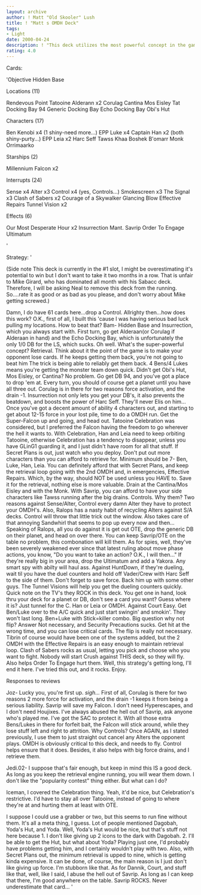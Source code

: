 ```yaml
---
layout: archive
author: ! Matt "Old Skooler" Lush
title: ! "Matt s OMDH Deck"
tags:
- Light
date: 2000-04-24
description: ! "This deck utilizes the most powerful concept in the game. This deck also has no problem whatsoever getting the locations it needs. Interested?"
rating: 4.0
---
```

Cards: 

'Objective Hidden Base

Locations (11)

Rendevous Point
Tatooine
Alderann x2
Corulag
Cantina
Mos Eisley
Tat Docking Bay 94
Generic Docking Bay
Echo Docking Bay
Obi's Hut

Characters (17)

Ben Kenobi x4 (1 shiny-need more...)
EPP Luke x4
Captain Han x2 (both shiny-purty...)
EPP Leia x2
Harc Seff
Tawss Khaa
Boshek
B'omarr Monk
Orrimaarko

Starships (2)

Millennium Falcon x2

Interrupts (24)

Sense x4
Alter x3
Control x4 (yes, Controls...)
Smokescreen x3
The Signal x3
Clash of Sabers x2
Courage of a Skywalker
Glancing Blow
Effective Repairs
Tunnel Vision x2

Effects (6)

Our Most Desperate Hour x2
Insurrection
Mant. Savrip
Order To Engage
Ultimatum



'

Strategy: '

(Side note This deck is currently in the #1 slot, I might be overestimating it's potential to win but I don't want to take it two months in a row. That is unfair to Mike Girard, who has dominated all month with his Sabacc deck. Therefore, I will be asking Neal to remove this deck from the running. So....rate it as good or as bad as you please, and don't worry about Mike getting screwed.)


 Damn, I do have 61 cards here...drop a Control. Allrighty then...how does this work? O.K., first of all, I built this 'cause I was having serious bad luck pulling my locations. How to beat that? Bam- Hidden Base and Insurrection, which you always start with. First turn, go get Alderaan(or Corulag if Alderaan in hand) and the Echo Docking Bay, which is unfortunately the only 1/0 DB for the LS, which sucks. Oh well.
What's the super-powerful concept? Retrieval. Think about it the point of the game is to make your opponent lose cards. If he keeps getting them back, you're not going to beat him The trick is being able to reliably get them back.
4 Bens/4 Lukes means you're getting the monster team down quick. Didn't get Obi's Hut, Mos Eisley, or Cantina? No problem. Go get DB 94, and you've got a place to drop 'em at. Every turn, you should of course get a planet until you have all three out. Corulag is in there for two reasons force activation, and the drain -1. Insurrection not only lets you get your DB's, it also prevents the beatdown, and boosts the power of Harc Seff. They'll never Elis on him...
Once you've got a decent amount of ability 4 characters out, and starting to get about 12-15 force in your lost pile, time to do a OMDH run. Get the Super-Falcon up and going, and head out. Tatooine Celebration was considered, but I preferred the Falcon having the freedom to go wherever the hell it wants to. With Celebration, Han and Leia need to keep orbiting Tatooine, otherwise Celebration has a tendency to disappear, unless you have GLinG1 guarding it, and I just didn't have room for all that stuff.
If Secret Plans is out, just watch who you deploy. Don't put out more characters than you can afford to retrieve for. Minimum should be 7- Ben, Luke, Han, Leia. You can definitely afford that with Secret Plans, and keep the retrieval loop going with the 2nd OMDH and, in emergencies, Effective Repairs. Which, by the way, should NOT be used unless you HAVE to. Save it for the retrieval, nothing else is more valuable. Drain at the Cantina/Mos Eisley and with the Monk. With Savrip, you can afford to have your side characters like Tawss running after the big drains.
Controls. Why them? Two reasons against Sense/Alter, Control every damn Alter they have to protect your OMDH's. Also, Ralops has a nasty habit of recycling Alters against S/A decks. Control will throw that little trick out the window. Also takes care of that annoying Sandwhirl that seems to pop up every now and then...
Speaking of Ralops, all you do against it is get out OTE, drop the generic DB on their planet, and head on over there. You can keep Savrip/OTE on the table no problem, this combonation will kill them.
As for spies, well, they've been severely weakened ever since that latest ruling about move phase actions, you know, "Do you want to take an action? O.K., I will then..." If they're really big in your area, drop the Ultimatum and add a Yakora. Any smart spy with abilty will haul ass.
Against HuntDown, if they're dueling, wait til you have the duel counters and hold off Vader/Crew with Harc Seff to the side of them. Don't forget to save force. Back him up with some other guys. The Tunnel Visions will help you get the dueling counters quickly.
Quick note on the TV's they ROCK in this deck. You get one in hand, look thru your deck for a planet or DB, don't see a card you want? Guess where it is? Just tunnel for the C. Han or Leia or OMDH.
Against Court Easy. Get Ben/Luke over to the A/C quick and just start swingin' and smokin'. They won't last long. Ben+Luke with Stick=killer combo.
Big question why not flip? Answer Not necessary, and Security Precautions sucks. Get hit at the wrong time, and you can lose critical cards. The flip is really not necessary. Tibrin of course would have been one of the systems added, but the 2 OMDH with the Effective Repairs is an easy enough to maintain retrieval loop.
Clash of Sabers rocks as usual, letting you pick and choose who you want to fight. Nobody will start Crush against THIS deck, so they will fly. Also helps Order To Engage hurt them.
Well, this strategy's getting long, I'll end it here. I've tried this out, and it rocks. Enjoy.

Responses to reviews

Joz- Lucky you, you're first up. *sigh...* First of all, Corulag is there for two reasons 2 more force for activation, and the drain -1 keeps it from being a serious liability. Savrip will save my Falcon. I don't need Hyperescapes, and I don't need Houjixes. I've always abused the hell out of Savrip, ask anyone who's played me. I've got the SAC to protect it. With all those extra Bens/Lukes in there for forfeit bait, the Falcon will stick around, while they lose stuff left and right to attrition. Why Controls? Once AGAIN, as I stated previously, I use them to just straight out cancel any Alters the opponent plays. OMDH is obviously critical to this deck, and needs to fly. Control helps ensure that it does. Besides, it also helps with big force drains, and I retrieve them.

Jedi.02- I suppose that's fair enough, but keep in mind this IS a good deck. As long as you keep the retrieval engine running, you will wear them down. I don't like the "popularity contest" thing either. But what can I do?

Iceman, I covered the Celebration thing. Yeah, it'd be nice, but Celebration's restrictive. I'd have to stay all over Tatooine, instead of going to where they're at and hurting them at least with OTE.

I suppose I could use a grabber or two, but this seems to run fine without them. It's all a meta thing, I guess. Lot of people mentioned Dagobah, Yoda's Hut, and Yoda. Well, Yoda's Hut would be nice, but that's stuff not here because 1. I don't like giving up 2 icons to the dark with Dagobah. 2. I'll be able to get the Hut, but what about Yoda? Playing just one, I'd probably have problems getting him, and I certainly wouldn't play with two. Also, with Secret Plans out, the minimum retrieval is upped to nine, which is getting kinda expensive. It can be done, of course, the main reason is I just don't like giving up force. I'm stubborn like that. As for Dannik, Court, and stuff like that, well, like I said, I abuse the hell out of Savrip. As long as I can keep that there, I'm good anywhere on the table. Savrip ROCKS. Never underestimate that card...  '